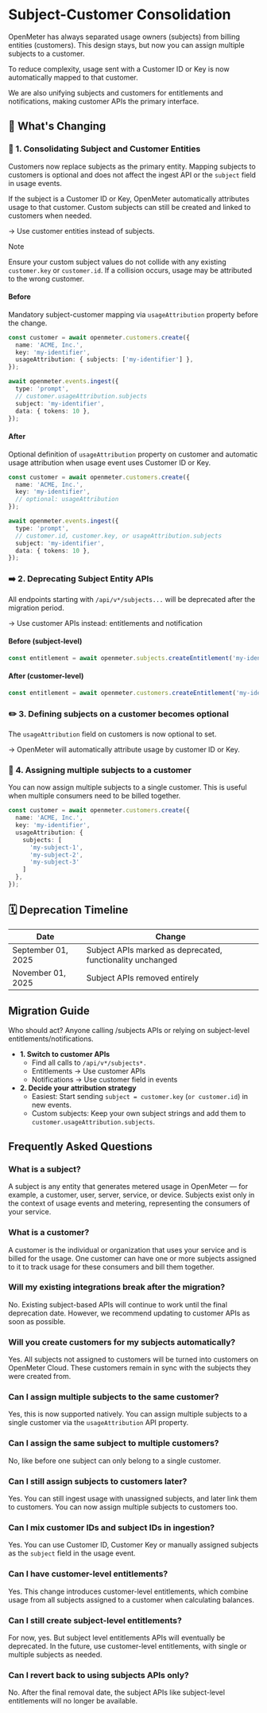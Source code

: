 # Subject-Customer Consolidation

OpenMeter has always separated usage owners (subjects) from billing
entities (customers). This design stays, but now you can assign multiple
subjects to a customer.

To reduce complexity, usage sent with a Customer ID or Key is now
automatically mapped to that customer.

We are also unifying subjects and customers for entitlements and
notifications, making customer APIs the primary interface.

## 🔄 What's Changing

### 🔗 1. Consolidating Subject and Customer Entities

Customers now replace subjects as the primary entity. Mapping subjects
to customers is optional and does not affect the ingest API or the
`subject` field in usage events.

If the subject is a Customer ID or Key, OpenMeter automatically
attributes usage to that customer. Custom subjects can still be created
and linked to customers when needed.

→ Use customer entities instead of subjects.

> [!NOTE]
> Ensure your custom subject values do not collide with any existing `customer.key`
> or `customer.id`. If a collision occurs, usage may be attributed to the wrong customer.

#### Before

Mandatory subject-customer mapping via `usageAttribution` property before the change.

```ts
const customer = await openmeter.customers.create({
  name: 'ACME, Inc.',
  key: 'my-identifier',
  usageAttribution: { subjects: ['my-identifier'] },
});

await openmeter.events.ingest({
  type: 'prompt',
  // customer.usageAttribution.subjects
  subject: 'my-identifier',
  data: { tokens: 10 },
});
```

#### After

Optional definition of `usageAttribution` property on customer and
automatic usage attribution when usage event uses Customer ID or Key.

```ts
const customer = await openmeter.customers.create({
  name: 'ACME, Inc.',
  key: 'my-identifier',
  // optional: usageAttribution
});

await openmeter.events.ingest({
  type: 'prompt',
  // customer.id, customer.key, or usageAttribution.subjects
  subject: 'my-identifier',
  data: { tokens: 10 },
});
```

### ➡️ 2. Deprecating Subject Entity APIs

All endpoints starting with `/api/v*/subjects...` will be deprecated
after the migration period.

→ Use customer APIs instead: entitlements and notification

#### Before (subject-level)

```ts
const entitlement = await openmeter.subjects.createEntitlement('my-identifier', { … });
```

#### After (customer-level)

```ts
const entitlement = await openmeter.customers.createEntitlement('my-identifier', { … });
```

### ✏️ 3. Defining subjects on a customer becomes optional

The `usageAttribution` field on customers is now optional to set.

→ OpenMeter will automatically attribute usage by customer ID or Key.

### 👥 4. Assigning multiple subjects to a customer

You can now assign multiple subjects to a single customer. This is
useful when multiple consumers need to be billed together.

```ts
const customer = await openmeter.customers.create({
  name: 'ACME, Inc.',
  key: 'my-identifier',
  usageAttribution: {
    subjects: [
      'my-subject-1',
      'my-subject-2',
      'my-subject-3'
    ]
  },
});
```

## 🗓 Deprecation Timeline

| Date               | Change                                                         |
|--------------------|----------------------------------------------------------------|
| September 01, 2025 | Subject APIs marked as deprecated, functionality unchanged     |
| November 01, 2025  | Subject APIs removed entirely                                  |

## Migration Guide

Who should act? Anyone calling /subjects APIs or relying on subject-level entitlements/notifications.

- **1. Switch to customer APIs**
  - Find all calls to `/api/v*/subjects*.`
  - Entitlements → Use customer APIs
  - Notifications → Use customer field in events
- **2. Decide your attribution strategy**
  - Easiest: Start sending `subject = customer.key` (`or customer.id`) in new events.
  - Custom subjects: Keep your own subject strings and add them to `customer.usageAttribution.subjects`.

## Frequently Asked Questions

### What is a subject?

A subject is any entity that generates metered usage in OpenMeter — for
example, a customer, user, server, service, or device. Subjects exist
only in the context of usage events and metering, representing the
consumers of your service.

### What is a customer?

A customer is the individual or organization that uses your service and
is billed for the usage. One customer can have one or more subjects
assigned to it to track usage for these consumers and bill them together.

### Will my existing integrations break after the migration?

No. Existing subject-based APIs will continue to work until the
final deprecation date. However, we recommend updating to customer APIs
as soon as possible.

### Will you create customers for my subjects automatically?

Yes. All subjects not assigned to customers will be turned into
customers on OpenMeter Cloud. These customers remain in sync with
the subjects they were created from.

### Can I assign multiple subjects to the same customer?

Yes, this is now supported natively. You can assign multiple subjects to a
single customer via the `usageAttribution` API property.

### Can I assign the same subject to multiple customers?

No, like before one subject can only belong to a single customer.

### Can I still assign subjects to customers later?

Yes. You can still ingest usage with unassigned subjects, and later link
them to customers. You can now assign multiple subjects to customers too.

### Can I mix customer IDs and subject IDs in ingestion?

Yes. You can use Customer ID, Customer Key or manually assigned
subjects as the `subject` field in the usage event.

### Can I have customer-level entitlements?

Yes. This change introduces customer-level entitlements, which combine
usage from all subjects assigned to a customer when calculating
balances.

### Can I still create subject-level entitlements?

For now, yes. But subject level entitlements APIs will eventually be deprecated.
In the future, use customer-level entitlements, with single or multiple subjects as needed.

### Can I revert back to using subjects APIs only?

No. After the final removal date, the subject APIs
like subject-level entitlements will no longer be available.
